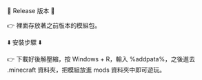 🔀 Release 版本 🔀

👉 裡面存放著之前版本的模組包。

⬇️ 安裝步驟 ⬇️

👉 下載好後解壓縮，按 Windows + R，輸入 %addpata%，之後進去 .minecraft 資料夾，把模組放進 mods 資料夾中即可遊玩。
